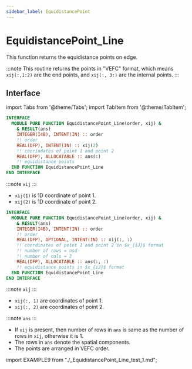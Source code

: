 ```yaml
---
sidebar_label: EquidistancePoint
---
```


# EquidistancePoint_Line

This function returns the equidistance points on edge.

:::note
This routine returns the points in  "VEFC" format, which means `xij(:,1:2)` are the end points, and `xij(:, 3:)` are the internal points.
:::

## Interface

import Tabs from '@theme/Tabs';
import TabItem from '@theme/TabItem';

<Tabs>
<TabItem value="interface" label="܀ Interface 1" default>

```fortran
INTERFACE
  MODULE PURE FUNCTION EquidistancePoint_Line(order, xij) &
    & RESULT(ans)
    INTEGER(I4B), INTENT(IN) :: order
    !! order
    REAL(DFP), INTENT(IN) :: xij(2)
    !! coorindates of point 1 and point 2
    REAL(DFP), ALLOCATABLE :: ans(:)
    !! equidistance points
  END FUNCTION EquidistancePoint_Line
END INTERFACE
```

:::note `xij`
:::

- `xij(1)` is 1D coordinate of point 1.
- `xij(2)` is 1D coordinate of point 2.

</TabItem>

<TabItem value="interface2" label="Interface 2">

```fortran
INTERFACE
  MODULE PURE FUNCTION EquidistancePoint_Line(order, xij) &
    & RESULT(ans)
    INTEGER(I4B), INTENT(IN) :: order
    !! order
    REAL(DFP), OPTIONAL, INTENT(IN) :: xij(:, :)
    !! coordinates of point 1 and point 2 in $x_{iJ}$ format
    !! number of rows = nsd
    !! number of cols = 2
    REAL(DFP), ALLOCATABLE :: ans(:, :)
    !! equidistance points in $x_{iJ}$ format
  END FUNCTION EquidistancePoint_Line
END INTERFACE
```

:::note `xij`
:::

- `xij(:, 1)` are coordinates of point 1.
- `xij(:, 2)` are coordinates of point 2.

:::note `ans`
:::

- If `xij` is present, then number of rows in `ans` is same as the number of rows in `xij`, otherwise it is 1.
- The rows in `ans` denote the spatial components.
- The points are arranged in VEFC order.

</TabItem>

<TabItem value="example" label="️܀ See example">

import EXAMPLE9 from "./_EquidistancePoint_Line_test_1.md";

<EXAMPLE9 />

</TabItem>

<TabItem value="close" label="↢ ">

</TabItem>
</Tabs>

